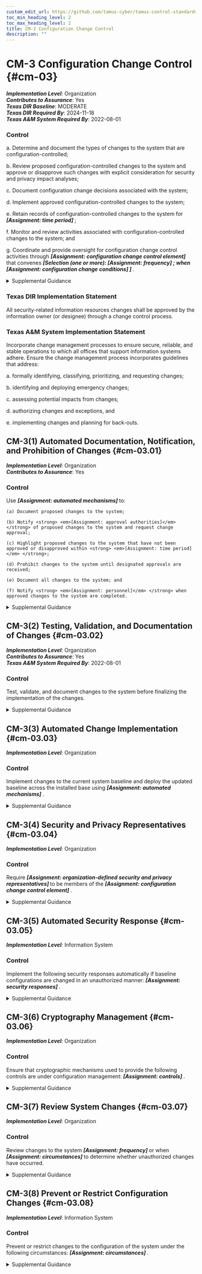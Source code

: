 ```yaml
---
custom_edit_url: https://github.com/tamus-cyber/tamus-control-standards/tree/main/content/tamus.edu/TAMUS_profile.xml
toc_min_heading_level: 2
toc_max_heading_level: 2
title: CM-3 Configuration Change Control
description: ""
---
```


# CM-3 Configuration Change Control {#cm-03}

_**Implementation Level**_: Organization\
_**Contributes to Assurance**_: Yes\
_**Texas DIR Baseline**_: MODERATE\
_**Texas DIR Required By**_: 2024-11-18\
_**Texas A&M System Required By**_: 2022-08-01

### Control

a. Determine and document the types of changes to the system that are configuration-controlled;

b. Review proposed configuration-controlled changes to the system and approve or disapprove such changes with explicit consideration for security and privacy impact analyses;

c. Document configuration change decisions associated with the system;

d. Implement approved configuration-controlled changes to the system;

e. Retain records of configuration-controlled changes to the system for <strong> <em>[Assignment: time period]</em> </strong>;

f. Monitor and review activities associated with configuration-controlled changes to the system; and

g. Coordinate and provide oversight for configuration change control activities through <strong> <em>[Assignment: configuration change control element]</em> </strong> that convenes <strong> <em>[Selection (one or more): <strong> <em>[Assignment: frequency]</em> </strong> ; when <strong> <em>[Assignment: configuration change conditions]</em> </strong> ]</em> </strong>.

<details>
  <summary>Supplemental Guidance</summary>

Configuration change control for organizational systems involves the systematic proposal, justification, implementation, testing, review, and disposition of system changes, including system upgrades and modifications. Configuration change control includes changes to baseline configurations, configuration items of systems, operational procedures, configuration settings for system components, remediate vulnerabilities, and unscheduled or unauthorized changes. Processes for managing configuration changes to systems include Configuration Control Boards or Change Advisory Boards that review and approve proposed changes. For changes that impact privacy risk, the senior agency official for privacy updates privacy impact assessments and system of records notices. For new systems or major upgrades, organizations consider including representatives from the development organizations on the Configuration Control Boards or Change Advisory Boards. Auditing of changes includes activities before and after changes are made to systems and the auditing activities required to implement such changes. See also <a xmlns="http://csrc.nist.gov/ns/oscal/1.0" href="#sa-10">SA-10</a>.

</details>

### Texas DIR Implementation Statement

All security-related information resources changes shall be approved by the information owner (or designee) through a change control process.

### Texas A&M System Implementation Statement

Incorporate change management processes to ensure secure, reliable, and stable operations to which all offices that support information systems adhere. Ensure the change management process incorporates guidelines that address:

a. formally identifying, classifying, prioritizing, and requesting changes;

b. identifying and deploying emergency changes;

c. assessing potential impacts from changes;

d. authorizing changes and exceptions, and

e. implementing changes and planning for back-outs.

## CM-3(1) Automated Documentation, Notification, and Prohibition of Changes {#cm-03.01}

_**Implementation Level**_: Organization\
_**Contributes to Assurance**_: Yes

### Control

Use <strong> <em>[Assignment: automated mechanisms]</em> </strong> to:

    (a) Document proposed changes to the system;

    (b) Notify <strong> <em>[Assignment: approval authorities]</em> </strong> of proposed changes to the system and request change approval;

    (c) Highlight proposed changes to the system that have not been approved or disapproved within <strong> <em>[Assignment: time period]</em> </strong>;

    (d) Prohibit changes to the system until designated approvals are received;

    (e) Document all changes to the system; and

    (f) Notify <strong> <em>[Assignment: personnel]</em> </strong> when approved changes to the system are completed.

<details>
  <summary>Supplemental Guidance</summary>

None.

</details>

## CM-3(2) Testing, Validation, and Documentation of Changes {#cm-03.02}

_**Implementation Level**_: Organization\
_**Contributes to Assurance**_: Yes\
_**Texas A&M System Required By**_: 2022-08-01

### Control

Test, validate, and document changes to the system before finalizing the implementation of the changes.

<details>
  <summary>Supplemental Guidance</summary>

Changes to systems include modifications to hardware, software, or firmware components and configuration settings defined in <a xmlns="http://csrc.nist.gov/ns/oscal/1.0" href="#cm-6">CM-6</a> . Organizations ensure that testing does not interfere with system operations that support organizational mission and business functions. Individuals or groups conducting tests understand security and privacy policies and procedures, system security and privacy policies and procedures, and the health, safety, and environmental risks associated with specific facilities or processes. Operational systems may need to be taken offline, or replicated to the extent feasible, before testing can be conducted. If systems must be taken offline for testing, the tests are scheduled to occur during planned system outages whenever possible. If the testing cannot be conducted on operational systems, organizations employ compensating controls.

</details>

## CM-3(3) Automated Change Implementation {#cm-03.03}

_**Implementation Level**_: Organization

### Control

Implement changes to the current system baseline and deploy the updated baseline across the installed base using <strong> <em>[Assignment: automated mechanisms]</em> </strong>.

<details>
  <summary>Supplemental Guidance</summary>

Automated tools can improve the accuracy, consistency, and availability of configuration baseline information. Automation can also provide data aggregation and data correlation capabilities, alerting mechanisms, and dashboards to support risk-based decision-making within the organization.

</details>

## CM-3(4) Security and Privacy Representatives {#cm-03.04}

_**Implementation Level**_: Organization

### Control

Require <strong> <em>[Assignment: organization-defined security and privacy representatives]</em> </strong> to be members of the <strong> <em>[Assignment: configuration change control element]</em> </strong>.

<details>
  <summary>Supplemental Guidance</summary>

Information security and privacy representatives include system security officers, senior agency information security officers, senior agency officials for privacy, or system privacy officers. Representation by personnel with information security and privacy expertise is important because changes to system configurations can have unintended side effects, some of which may be security- or privacy-relevant. Detecting such changes early in the process can help avoid unintended, negative consequences that could ultimately affect the security and privacy posture of systems. The configuration change control element referred to in the second organization-defined parameter reflects the change control elements defined by organizations in <a xmlns="http://csrc.nist.gov/ns/oscal/1.0" href="#cm-3_smt.g">CM-3g</a>.

</details>

## CM-3(5) Automated Security Response {#cm-03.05}

_**Implementation Level**_: Information System

### Control

Implement the following security responses automatically if baseline configurations are changed in an unauthorized manner: <strong> <em>[Assignment: security responses]</em> </strong>.

<details>
  <summary>Supplemental Guidance</summary>

Automated security responses include halting selected system functions, halting system processing, and issuing alerts or notifications to organizational personnel when there is an unauthorized modification of a configuration item.

</details>

## CM-3(6) Cryptography Management {#cm-03.06}

_**Implementation Level**_: Organization

### Control

Ensure that cryptographic mechanisms used to provide the following controls are under configuration management: <strong> <em>[Assignment: controls]</em> </strong>.

<details>
  <summary>Supplemental Guidance</summary>

The controls referenced in the control enhancement refer to security and privacy controls from the control catalog. Regardless of the cryptographic mechanisms employed, processes and procedures are in place to manage those mechanisms. For example, if system components use certificates for identification and authentication, a process is implemented to address the expiration of those certificates.

</details>

## CM-3(7) Review System Changes {#cm-03.07}

_**Implementation Level**_: Organization

### Control

Review changes to the system <strong> <em>[Assignment: frequency]</em> </strong> or when <strong> <em>[Assignment: circumstances]</em> </strong> to determine whether unauthorized changes have occurred.

<details>
  <summary>Supplemental Guidance</summary>

Indications that warrant a review of changes to the system and the specific circumstances justifying such reviews may be obtained from activities carried out by organizations during the configuration change process or continuous monitoring process.

</details>

## CM-3(8) Prevent or Restrict Configuration Changes {#cm-03.08}

_**Implementation Level**_: Information System

### Control

Prevent or restrict changes to the configuration of the system under the following circumstances: <strong> <em>[Assignment: circumstances]</em> </strong>.

<details>
  <summary>Supplemental Guidance</summary>

System configuration changes can adversely affect critical system security and privacy functionality. Change restrictions can be enforced through automated mechanisms.

</details>

